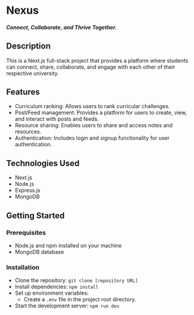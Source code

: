 # Nexus
##### Connect, Collaborate, and Thrive Together.
## Description

This is a Next.js full-stack project that provides a platform where students can connect, share, collaborate, and engage with each other of their respective university.

## Features

- Curriculum ranking: Allows users to rank curricular challenges.
- Post/Feed management: Provides a platform for users to create, view, and interact with posts and feeds.
- Resource sharing: Enables users to share and access notes and resources.
- Authentication: Includes login and signup functionality for user authentication.

## Technologies Used

- Next.js
- Node.js
- Express.js
- MongoDB

## Getting Started

### Prerequisites

- Node.js and npm installed on your machine
- MongoDB database

### Installation

- Clone the repository: `git clone [repository URL]`
- Install dependencies: `npm install`
- Set up environment variables:
   - Create a `.env` file in the project root directory.
   <!-- - Add the required environment variables following the `.env.example` file. -->
- Start the development server: `npm run dev`

